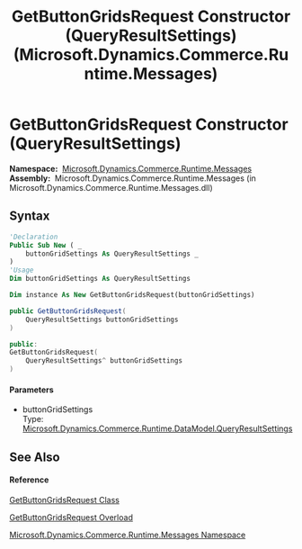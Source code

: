 ﻿---
title: GetButtonGridsRequest Constructor (QueryResultSettings) (Microsoft.Dynamics.Commerce.Runtime.Messages)
TOCTitle: GetButtonGridsRequest Constructor (QueryResultSettings)
ms:assetid: M:Microsoft.Dynamics.Commerce.Runtime.Messages.GetButtonGridsRequest.#ctor(Microsoft.Dynamics.Commerce.Runtime.DataModel.QueryResultSettings)
ms:mtpsurl: https://technet.microsoft.com/en-us/library/microsoft.dynamics.commerce.runtime.messages.getbuttongridsrequest.getbuttongridsrequest(v=AX.60)
ms:contentKeyID: 65320576
ms.date: 05/18/2015
mtps_version: v=AX.60
dev_langs:
- vb
- csharp
- c++
---

# GetButtonGridsRequest Constructor (QueryResultSettings)

**Namespace:**  [Microsoft.Dynamics.Commerce.Runtime.Messages](microsoft-dynamics-commerce-runtime-messages-namespace.md)  
**Assembly:**  Microsoft.Dynamics.Commerce.Runtime.Messages (in Microsoft.Dynamics.Commerce.Runtime.Messages.dll)

## Syntax

``` vb
'Declaration
Public Sub New ( _
    buttonGridSettings As QueryResultSettings _
)
'Usage
Dim buttonGridSettings As QueryResultSettings

Dim instance As New GetButtonGridsRequest(buttonGridSettings)
```

``` csharp
public GetButtonGridsRequest(
    QueryResultSettings buttonGridSettings
)
```

``` c++
public:
GetButtonGridsRequest(
    QueryResultSettings^ buttonGridSettings
)
```

#### Parameters

  - buttonGridSettings  
    Type: [Microsoft.Dynamics.Commerce.Runtime.DataModel.QueryResultSettings](queryresultsettings-class-microsoft-dynamics-commerce-runtime-datamodel.md)  

## See Also

#### Reference

[GetButtonGridsRequest Class](getbuttongridsrequest-class-microsoft-dynamics-commerce-runtime-messages.md)

[GetButtonGridsRequest Overload](getbuttongridsrequest-constructor-microsoft-dynamics-commerce-runtime-messages.md)

[Microsoft.Dynamics.Commerce.Runtime.Messages Namespace](microsoft-dynamics-commerce-runtime-messages-namespace.md)

